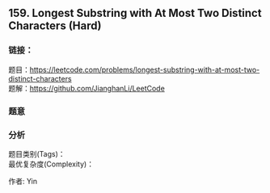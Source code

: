 ## 159. Longest Substring with At Most Two Distinct Characters (Hard)

### **链接**：
题目：https://leetcode.com/problems/longest-substring-with-at-most-two-distinct-characters  
题解：https://github.com/JianghanLi/LeetCode

### **题意**



### **分析**  
题目类别(Tags)：  
最优复杂度(Complexity)：  



作者: Yin
